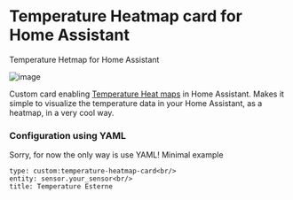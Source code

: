 # Temperature Heatmap card for Home Assistant
Temperature Hetmap for Home Assistant

![image](https://github.com/zanac/temperature-heatmap-card/assets/21194919/d0acf5ff-fce8-4428-ad00-d7a85b1c2287)

Custom card enabling [Temperature Heat maps](https://en.wikipedia.org/wiki/Heat_map) in Home Assistant. Makes it simple to visualize the temperature data in your Home Assistant, as a heatmap, in a very cool way.
  
### Configuration using YAML
Sorry, for now the only way is use YAML!
Minimal example
```
type: custom:temperature-heatmap-card<br/>
entity: sensor.your_sensor<br/>
title: Temperature Esterne
```
